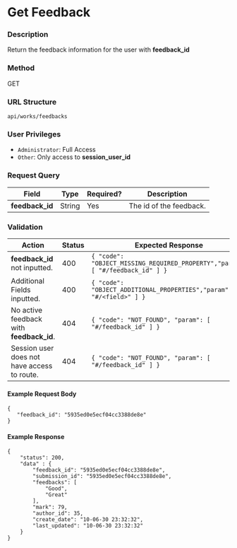 Get Feedback
===
### Description
Return the feedback information for the user with **feedback_id**

### Method
GET

### URL Structure
`api/works/feedbacks`

### User Privileges
* `Administrator`: Full Access
* `Other`: Only access to **session_user_id**

### Request Query
| Field           | Type   | Required? | Description             |
|-----------------|--------|-----------|-------------------------|
| **feedback_id** | String | Yes       | The id of the feedback. |

### Validation
| Action                                      | Status | Expected Response                                                             |
|---------------------------------------------|--------|-------------------------------------------------------------------------------|
| **feedback_id** not inputted.               | 400    | `{ "code": "OBJECT_MISSING_REQUIRED_PROPERTY","param": [ "#/feedback_id" ] }` |
| Additional Fields inputted.                 | 400    | `{ "code": "OBJECT_ADDITIONAL_PROPERTIES","param": [ "#/<field>" ] }`         |
| No active feedback with **feedback_id**.    | 404    | `{ "code": "NOT_FOUND", "param": [ "#/feedback_id" ] }`                       |
| Session user does not have access to route. | 404    | `{ "code": "NOT_FOUND", "param": [ "#/feedback_id" ] }`                       |

#### Example Request Body
```
{
   "feedback_id": "5935ed0e5ecf04cc3388de8e"
}
```

#### Example Response
```
{
    "status": 200,
    "data" : {
        "feedback_id": "5935ed0e5ecf04cc3388de8e",
        "submission_id": "5935ed0e5ecf04cc3388de8e",
        "feedbacks": [
            "Good",
            "Great"
        ],
        "mark": 79,
        "author_id": 35,
        "create_date": "10-06-30 23:32:32",
        "last_updated": "10-06-30 23:32:32"
    }
}
```